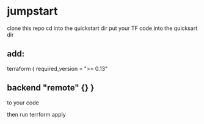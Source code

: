 # jumpstart
clone this repo
cd into the quickstart dir
put your TF code into the quicksart dir

add:
------------------------------
terraform {
  required_version = ">= 0.13"

  backend "remote" {}
}
----------------------------
to your code

then run terrform apply
